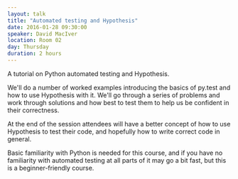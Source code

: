 ```yaml
---
layout: talk
title: "Automated testing and Hypothesis"
date: 2016-01-28 09:30:00
speaker: David MacIver
location: Room 02
day: Thursday
duration: 2 hours
---
```


A tutorial on Python automated testing and Hypothesis.

We'll do a number of worked examples introducing the basics of py.test and how to use Hypothesis
with it. We'll go through a series of problems and work through solutions and how best to test them
to help us be confident in their correctness.

At the end of the session attendees will have a better concept of how to use
Hypothesis to test their code, and hopefully how to write correct code in
general.

Basic familiarity with Python is needed for this course, and if you have no
familiarity with automated testing at all parts of it may go a bit fast, but
this is a beginner-friendly course.
